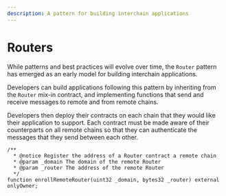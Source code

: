```yaml
---
description: A pattern for building interchain applications
---
```


# Routers

While patterns and best practices will evolve over time, the `Router` pattern has emerged as an early model for building interchain applications.

Developers can build applications following this pattern by inheriting from the `Router` mix-in contract, and implementing functions that send and receive messages to remote and from remote chains.

Developers then deploy their contracts on each chain that they would like their application to support. Each contract must be made aware of their counterparts on all remote chains so that they can authenticate the messages that they send between each other.

```solidity
/**
  * @notice Register the address of a Router contract a remote chain
  * @param _domain The domain of the remote Router
  * @param _router The address of the remote Router
  */
function enrollRemoteRouter(uint32 _domain, bytes32 _router) external onlyOwner;
```
